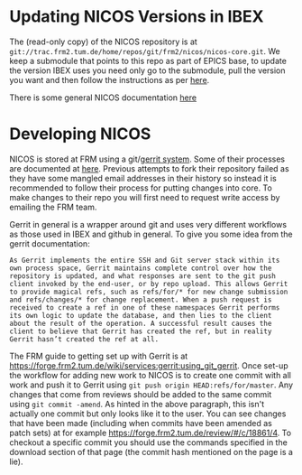 # Updating NICOS Versions in IBEX
The (read-only copy) of the NICOS repository is at `git://trac.frm2.tum.de/home/repos/git/frm2/nicos/nicos-core.git`. We keep a submodule that points to this repo as part of EPICS base, to update the version IBEX uses you need only go to the submodule, pull the version you want and then follow the instructions as per [here](https://github.com/ISISComputingGroup/ibex_developers_manual/wiki/Git-workflow#reviewing-work-for-the-submodules-of-epics).

There is some general NICOS documentation [here](https://forge.frm2.tum.de/nicos/doc/nicos-master/)

# Developing NICOS

NICOS is stored at FRM using a git/[gerrit system](https://www.gerritcodereview.com/). Some of their processes are documented at [here](https://forge.frm2.tum.de/wiki/projects:nicos:index). Previous attempts to fork their repository failed as they have some mangled email addresses in their history so instead it is recommended to follow their process for putting changes into core. To make changes to their repo you will first need to request write access by emailing the FRM team.

Gerrit in general is a wrapper around git and uses very different workflows as those used in IBEX and github in general. To give you some idea from the gerrit documentation:

```
As Gerrit implements the entire SSH and Git server stack within its own process space, Gerrit maintains complete control over how the repository is updated, and what responses are sent to the git push client invoked by the end-user, or by repo upload. This allows Gerrit to provide magical refs, such as refs/for/* for new change submission and refs/changes/* for change replacement. When a push request is received to create a ref in one of these namespaces Gerrit performs its own logic to update the database, and then lies to the client about the result of the operation. A successful result causes the client to believe that Gerrit has created the ref, but in reality Gerrit hasn’t created the ref at all.
```

The FRM guide to getting set up with Gerrit is at https://forge.frm2.tum.de/wiki/services:gerrit:using_git_gerrit. Once set-up the workflow for adding new work to NICOS is to create one commit with all work and push it to Gerrit using `git push origin HEAD:refs/for/master`. Any changes that come from reviews should be added to the same commit using `git commit -amend`. As hinted in the above paragraph, this isn't actually one commit but only looks like it to the user. You can see changes that have been made (including when commits have been amended as patch sets) at for example https://forge.frm2.tum.de/review/#/c/18861/4. To checkout a specific commit you should use the commands specified in the download section of that page (the commit hash mentioned on the page is a lie).